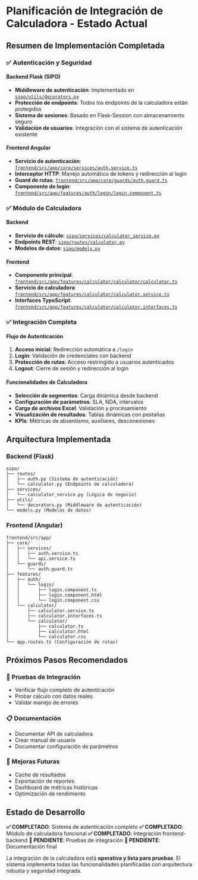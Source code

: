 # Planificación de Integración de Calculadora - Estado Actual

## Resumen de Implementación Completada

### ✅ Autenticación y Seguridad

#### Backend Flask (SIPO)
- **Middleware de autenticación**: Implementado en [`sipo/utils/decorators.py`](sipo/utils/decorators.py)
- **Protección de endpoints**: Todos los endpoints de la calculadora están protegidos
- **Sistema de sesiones**: Basado en Flask-Session con almacenamiento seguro
- **Validación de usuarios**: Integración con el sistema de autenticación existente

#### Frontend Angular
- **Servicio de autenticación**: [`frontend/src/app/core/services/auth.service.ts`](frontend/src/app/core/services/auth.service.ts)
- **Interceptor HTTP**: Manejo automático de tokens y redirección al login
- **Guard de rutas**: [`frontend/src/app/core/guards/auth.guard.ts`](frontend/src/app/core/guards/auth.guard.ts)
- **Componente de login**: [`frontend/src/app/features/auth/login/login.component.ts`](frontend/src/app/features/auth/login/login.component.ts)

### ✅ Módulo de Calculadora

#### Backend
- **Servicio de cálculo**: [`sipo/services/calculator_service.py`](sipo/services/calculator_service.py)
- **Endpoints REST**: [`sipo/routes/calculator.py`](sipo/routes/calculator.py)
- **Modelos de datos**: [`sipo/models.py`](sipo/models.py)

#### Frontend
- **Componente principal**: [`frontend/src/app/features/calculator/calculator/calculator.ts`](frontend/src/app/features/calculator/calculator/calculator.ts)
- **Servicio de calculadora**: [`frontend/src/app/features/calculator/calculator.service.ts`](frontend/src/app/features/calculator/calculator.service.ts)
- **Interfaces TypeScript**: [`frontend/src/app/features/calculator/calculator.interfaces.ts`](frontend/src/app/features/calculator/calculator.interfaces.ts)

### ✅ Integración Completa

#### Flujo de Autenticación
1. **Acceso inicial**: Redirección automática a `/login`
2. **Login**: Validación de credenciales con backend
3. **Protección de rutas**: Acceso restringido a usuarios autenticados
4. **Logout**: Cierre de sesión y redirección al login

#### Funcionalidades de Calculadora
- **Selección de segmentos**: Carga dinámica desde backend
- **Configuración de parámetros**: SLA, NDA, intervalos
- **Carga de archivos Excel**: Validación y procesamiento
- **Visualización de resultados**: Tablas dinámicas con pestañas
- **KPIs**: Métricas de absentismo, auxiliares, desconexiones

## Arquitectura Implementada

### Backend (Flask)
```
sipo/
├── routes/
│   ├── auth.py (Sistema de autenticación)
│   └── calculator.py (Endpoints de calculadora)
├── services/
│   └── calculator_service.py (Lógica de negocio)
├── utils/
│   └── decorators.py (Middleware de autenticación)
└── models.py (Modelos de datos)
```

### Frontend (Angular)
```
frontend/src/app/
├── core/
│   ├── services/
│   │   ├── auth.service.ts
│   │   └── api.service.ts
│   └── guards/
│       └── auth.guard.ts
├── features/
│   ├── auth/
│   │   └── login/
│   │       ├── login.component.ts
│   │       ├── login.component.html
│   │       └── login.component.css
│   └── calculator/
│       ├── calculator.service.ts
│       ├── calculator.interfaces.ts
│       └── calculator/
│           ├── calculator.ts
│           ├── calculator.html
│           └── calculator.css
└── app.routes.ts (Configuración de rutas)
```

## Próximos Pasos Recomendados

### 🔄 Pruebas de Integración
- Verificar flujo completo de autenticación
- Probar cálculo con datos reales
- Validar manejo de errores

### 📋 Documentación
- Documentar API de calculadora
- Crear manual de usuario
- Documentar configuración de parámetros

### 🚀 Mejoras Futuras
- Cache de resultados
- Exportación de reportes
- Dashboard de métricas históricas
- Optimización de rendimiento

## Estado de Desarrollo

**✅ COMPLETADO**: Sistema de autenticación completo
**✅ COMPLETADO**: Módulo de calculadora funcional
**✅ COMPLETADO**: Integración frontend-backend
**🔄 PENDIENTE**: Pruebas de integración
**🔄 PENDIENTE**: Documentación final

La integración de la calculadora está **operativa y lista para pruebas**. El sistema implementa todas las funcionalidades planificadas con arquitectura robusta y seguridad integrada.